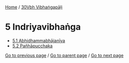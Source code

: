 
[Home](/) / [30Vbh Vibhaṅgapāḷi](/tipitaka/30Vbh.md)

# 5 Indriyavibhaṅga

* [5.1 Abhidhammabhājanīya](/tipitaka/30Vbh/5/5.1.md)
* [5.2 Pañhāpucchaka](/tipitaka/30Vbh/5/5.2.md)

[Go to previous page](/tipitaka/30Vbh/4/4.3/4.3.2/4.3.2.13.md) / [Go to parent page](/tipitaka/30Vbh/0.md) / [Go to next page](/tipitaka/30Vbh/5/5.1.md)


